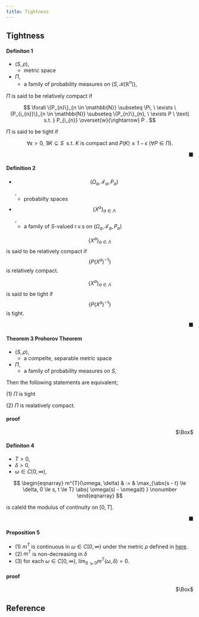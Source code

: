 ```yaml
---
title: Tightness
---
```


## Tightness

#### Definiton 1
* $(S, \rho)$,
    * metric space
* $\Pi$,
    * a family of probability measures on $(S, \mathcal{B}(\mathbb{R}^{n}))$,

$\Pi$ is said to be relatively compact if

$$
    \forall \{P_{n}\}_{n \in \mathbb{N}} \subseteq \Pi,
    \
    \exists \{P_{i_{n}}\}_{n \in \mathbb{N}} \subseteq \{P_{n}\}_{n},
    \
    \exists P
    \
    \text{ s.t. }
    P_{i_{n}}
    \overset{w}{\rightarrow}
    P
    .
$$

$\Pi$ is said to be tight if

$$
    \forall \epsilon > 0,
    \
    \exists K \subseteq S
    \
    \text{ s.t. }
    K \text{ is compact and }
    P(K) \ge 1 - \epsilon
    \
    (\forall P \in \Pi)
    .
$$

<div class="end-of-statement" style="text-align: right">■</div>

#### Definition 2

* $$(\Omega_{a}, \mathcal{F}_{a}, P_{a})$$,
    * probabilty spaces
* $$\{X^{a}\}_{a \in \Lambda}$$,
    * a family of $S$-valued r.v.s on $(\Omega_{a}, \mathcal{F}_{a}, P_{a})$

$$\{X^{a}\}_{a \in \Lambda}$$ is said to be relatively compact if $$\{P(X^{a})^{-1}\}$$ is relatively compact.

$$\{X^{a}\}_{a \in \Lambda}$$ is said to be tight if $$\{P(X^{a})^{-1}\}$$ is tight.

<div class="end-of-statement" style="text-align: right">■</div>


#### Theorem 3 Prohorov Theorem
* $(S, \rho)$,
    * a compelte, separable metric space
* $\Pi$,
    * a family of probability measures on $S$,

Then the following statements are equivalent;

(1) $\Pi$ is tight

(2) $\Pi$ is realatively compact.

#### proof

<div class="QED" style="text-align: right">$\Box$</div>

#### Definiton 4
* $T > 0$,
* $\delta > 0$,
* $\omega \in C[0, \infty)$,

$$
\begin{eqnarray}
    m^{T}(\omega, \delta)
    & := &
        \max_{\abs{s - t} \le \delta, 0 \le s, t \le T}
        \abs{
            \omega(s)
            -
            \omega(t)
        }
    \nonumber
\end{eqnarray}
$$

is caleld the modulus of continuity on $[0, T]$.

<div class="end-of-statement" style="text-align: right">■</div>

#### Proposition 5

* (1) $m^{T}$ is continuous in $\omega \in C[0, \infty)$ under the metric $\rho$ defined in <a href="{{ site.baseurl }}/math/wiener_measure.html#proposition-2">here</a>.
* (2) $m^{T}$ is non-decreasing in $\delta$
* (3) for each $\omega \in C[0, \infty)$, $\lim_{\delta \searrow 0} m^{T}(\omega, \delta) = 0$.

#### proof

<div class="QED" style="text-align: right">$\Box$</div>

## Reference
